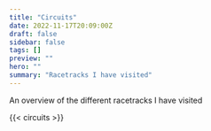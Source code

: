 ```yaml
---
title: "Circuits"
date: 2022-11-17T20:09:00Z
draft: false
sidebar: false
tags: []
preview: ""
hero: ""
summary: "Racetracks I have visited"
---
```


An overview of the different racetracks I have visited

{{< circuits >}}